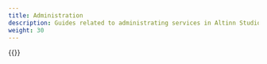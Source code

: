 ```yaml
---
title: Administration
description: Guides related to administrating services in Altinn Studio
weight: 30
---
```


{{<children />}}